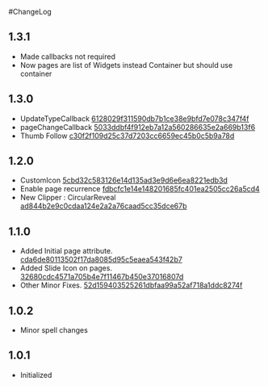 #ChangeLog


## 1.3.1
* Made callbacks not required
* Now pages are list of Widgets instead Container but should use container

## 1.3.0
* UpdateTypeCallback [6128029f311590db7b1ce38e9bfd7e078c347f4f](https://github.com/iamSahdeep/liquid_swipe_flutter/commit/6128029f311590db7b1ce38e9bfd7e078c347f4f)
* pageChangeCallback 
  [5033ddbf4f912eb7a12a560286635e2a669b13f6](https://github.com/iamSahdeep/liquid_swipe_flutter/commit/5033ddbf4f912eb7a12a560286635e2a669b13f6)
* Thumb Follow
  [c30f2f109d25c37d7203cc6659ec45b0c5b9a78d](https://github.com/iamSahdeep/liquid_swipe_flutter/commit/c30f2f109d25c37d7203cc6659ec45b0c5b9a78d)

## 1.2.0
* CustomIcon
  [5cbd32c583126e14d135ad3e9d6e6ea8221edb3d](https://github.com/iamSahdeep/liquid_swipe_flutter/commit/5cbd32c583126e14d135ad3e9d6e6ea8221edb3d)
* Enable page recurrence [fdbcfc1e14e148201685fc401ea2505cc26a5cd4](https://github.com/iamSahdeep/liquid_swipe_flutter/commit/fdbcfc1e14e148201685fc401ea2505cc26a5cd4)
* New Clipper : CircularReveal [ad844b2e9c0cdaa124e2a2a76caad5cc35dce67b](https://github.com/iamSahdeep/liquid_swipe_flutter/commit/ad844b2e9c0cdaa124e2a2a76caad5cc35dce67b)


## 1.1.0
* Added Initial page attribute. [cda6de80113502f17da8085d95c5eaea543f42b7](https://github.com/iamSahdeep/liquid_swipe_flutter/commit/cda6de80113502f17da8085d95c5eaea543f42b7)
* Added Slide Icon on pages. [32680cdc4571a705b4e7f11467b450e37016807d](https://github.com/iamSahdeep/liquid_swipe_flutter/commit/32680cdc4571a705b4e7f11467b450e37016807d)
* Other Minor Fixes. [52d159403525261dbfaa99a52af718a1ddc8274f](https://github.com/iamSahdeep/liquid_swipe_flutter/commit/52d159403525261dbfaa99a52af718a1ddc8274f) 

## 1.0.2

* Minor spell changes

## 1.0.1

* Initialized

